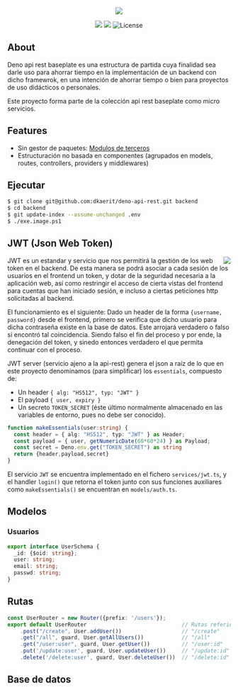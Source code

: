 <center><img src="https://i.imgur.com/GtgLBvg.png"></center>

<p align="center">
<img src="https://img.shields.io/github/commit-activity/y/dkaerit/deno-api-rest?color=17a8c8">
<img src="https://img.shields.io/github/downloads/dkaerit/deno-api-rest/total?color=17a8c8">
<img src="https://img.shields.io/badge/license-MIT-17a8c8" alt="License">
</p>

## About

Deno api rest baseplate es una estructura de partida cuya finalidad sea darle uso para ahorrar tiempo en la implementación de un backend con dicho framewrok, en una intención de ahorrar tiempo o bien para proyectos de uso didácticos o personales. 

Este proyecto forma parte de la colección api rest baseplate como micro servicios.

## Features
  * Sin gestor de paquetes: [Modulos de terceros](https://deno.land/x)
  * Estructuración no basada en componentes (agrupados en models, routes, controllers, providers y middlewares)

## Ejecutar

```bash
$ git clone git@github.com:dkaerit/deno-api-rest.git backend
$ cd backend
$ git update-index --assume-unchanged .env
$ ./exe.image.ps1
```


## JWT (Json Web Token)
<img align="right" src="https://user-images.githubusercontent.com/24440929/150584119-a836a85b-0330-4686-b3ed-5871cc3378e9.png"> 
JWT es un estandar y servicio que nos permitirá la gestión de los web token en el backend. De esta manera se podrá asociar a cada sesión de los usuarios en el frontend un token, y dotar de la seguridad necesaria a la aplicación web, así como restringir el acceso de cierta vistas del frontend para cuentas que han iniciado sesión, e incluso a ciertas peticiones http solicitadas al backend.


El funcionamiento es el siguiente: Dado un header de la forma `{username, password}` desde el frontend, primero se verifica que dicho usuario para dicha contraseña existe en la base de datos. Este arrojará verdadero o falso si encontró tal coincidencia. Siendo falso el fin del proceso y por ende, la denegación del token, y sinedo entonces verdadero el que permita continuar con el proceso. 


JWT server (servicio ajeno a la api-rest) genera el json a raíz de lo que en este proyecto denominamos (para simplificar) los `essentials`, compuesto de: 

* Un header `{ alg: "HS512", typ: "JWT" }`
* El payload `{ user, expiry }` 
* Un secreto `TOKEN_SECRET` (éste último normalmente almacenado en las variables de entorno, pues no debe ser conocido). 

```typescript
function makeEssentials(user:string) {
  const header = { alg: "HS512", typ: "JWT" } as Header;
  const payload = { user, getNumericDate(60*60*24) } as Payload;
  const secret = Deno.env.get("TOKEN_SECRET") as string 
  return {header,payload,secret}
}
```

El servicio `JWT` se encuentra implementado en el fichero `services/jwt.ts`, y el handler `login()` que retorna el token junto con sus funciones auxiliares como `makeEssentials()` se encuentran en `models/auth.ts`.

## Modelos
### Usuarios
```typescript
export interface UserSchema {
  _id: {$oid: string};
  user: string;
  email: string;
  passwd: string;
}

```

## Rutas
```typescript
const UserRouter = new Router({prefix: '/users'});
export default UserRouter                              // Rutas referidas al modelo "Usuario"
    .post("/create", User.addUser())                   // "/create"            → addUser()
    .get("/all", guard, User.getAllUsers())            // "/all"       ~guard~ → getAllUsers()
    .get("/user:user", guard, User.getUser())          // "/user:id"   ~guard~ → getUser()
    .put('/update:user', guard, User.updateUser())     // "/update:id" ~guard~ → updateUser()
    .delete('/delete:user', guard, User.deleteUser())  // "/delete:id" ~guard~ → deleteUser()
```



## Base de datos
